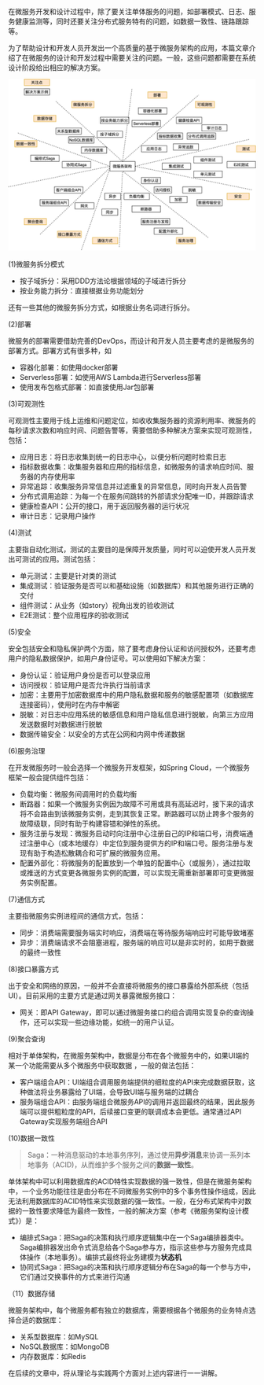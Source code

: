 在微服务开发和设计过程中，除了要关注单体服务的问题，如部署模式、日志、服务健康监测等，同时还要关注分布式服务特有的问题，如数据一致性、链路跟踪等。

为了帮助设计和开发人员开发出一个高质量的基于微服务架构的应用，本篇文章介绍了在微服务的设计和开发过程中需要关注的问题。一般，这些问题都需要在系统设计阶段给出相应的解决方案。

![microservice-问题](images/microservice-问题.png)

(1)微服务拆分模式

- 按子域拆分：采用DDD方法论根据领域的子域进行拆分
- 按业务能力拆分：直接根据业务功能划分

还有一些其他的微服务拆分方式，如根据业务名词进行拆分。

(2)部署

微服务的部署需要借助完善的DevOps，而设计和开发人员主要考虑的是微服务的部署方式。部署方式有很多种，如

- 容器化部署：如使用docker部署
- Serverless部署：如使用AWS Lambda进行Serverless部署
- 使用发布包格式部署：如直接使用Jar包部署

(3)可观测性

可观测性主要用于线上运维和问题定位，如收收集服务器的资源利用率、微服务的每秒请求次数和响应时间、问题告警等，需要借助多种解决方案来实现可观测性，包括：

- 应用日志：将日志收集到统一的日志中心，以便分析问题时检索日志
- 指标数据收集：收集服务器和应用的指标信息，如微服务的请求响应时间、服务器的内存使用率
- 异常追踪：收集服务异常信息并过滤重复的异常信息，同时向开发人员告警
- 分布式调用追踪：为每一个在服务间跳转的外部请求分配唯一ID，并跟踪请求
- 健康检查API：公开的接口，用于返回服务器的运行状况
- 审计日志：记录用户操作

(4)测试

主要指自动化测试，测试的主要目的是保障开发质量，同时可以迫使开发人员开发出可测试的应用。测试包括：

- 单元测试：主要是针对类的测试
- 集成测试：验证服务是否可以和基础设施（如数据库）和其他服务进行正确的交付
- 组件测试：从业务（如story）视角出发的验收测试
- E2E测试：整个应用程序的验收测试

(5)安全

安全包括安全和隐私保护两个方面，除了要考虑身份认证和访问授权外，还要考虑用户的隐私数据保护，如用户身份证号。可以使用如下解决方案：

- 身份认证：验证用户身份是否可以登录应用
- 访问授权：验证用户是否允许执行当前请求
- 加密：主要用于加密数据库中的用户隐私数据和服务的敏感配置项（如数据库连接密码），使用时在内存中解密
- 脱敏：对日志中应用系统的敏感信息和用户隐私信息进行脱敏，向第三方应用发送数据时对数据进行脱敏
- 数据传输安全：以安全的方式在公网和内网中传递数据

(6)服务治理

在开发微服务时一般会选择一个微服务开发框架，如Spring Cloud，一个微服务框架一般会提供组件包括：

- 负载均衡：微服务间调用时的负载均衡
- 断路器：如果一个微服务实例因为故障不可用或具有高延迟时，接下来的请求将不会路由到该微服务实例，走到其恢复正常。断路器可以防止跨多个服务的故障级联，同时有助于构建容错和弹性的系统。
- 服务注册与发现：微服务启动时向注册中心注册自己的IP和端口号，消费端通过注册中心（或本地缓存）中定位到服务提供方的IP和端口号。服务注册与发现有助于构造松散耦合和可扩展的微服务应用。
- 配置外部化：将微服务的配置放到一个单独的配置中心（或服务），通过拉取或推送的方式变更各微服务实例的配置，可以实现无需重新部署即可变更微服务实例配置。

(7)通信方式

主要指微服务实例进程间的通信方式，包括：

- 同步：消费端需要服务端实时响应，消费端在等待服务端响应时可能导致堵塞
- 异步：消费端请求不会阻塞进程，服务端的响应可以是非实时的，如用于数据的最终一致性

(8)接口暴露方式

出于安全和网络的原因，一般并不会直接将微服务的接口暴露给外部系统（包括UI）。目前采用的主要方式是通过网关暴露微服务接口：

- 网关：即API Gateway，即可以通过微服务接口的组合调用实现复杂的查询操作，还可以实现一些边缘功能，如统一的用户认证。

(9)聚合查询

相对于单体架构，在微服务架构中，数据是分布在各个微服务中的，如果UI端的某一个功能需要从多个微服务中获取数据 ，一般的做法包括：

- 客户端组合API：UI端组合调用服务端提供的细粒度的API来完成数据获取，这种做法将业务暴露给了UI端，会导致UI端与服务端的过耦合
- 服务端组合API：由服务端组合微服务API的调用并返回最终的结果，因此服务端可以提供粗粒度的API，后续接口变更的联调成本会更低。通常通过API Gateway实现服务端组合API

(10)数据一致性

> Saga：一种消息驱动的本地事务序列，通过使用**异步消息**来协调一系列本地事务（ACID)，从而维护多个服务之间的**数据一致性**。

单体架构中可以利用数据库的ACID特性实现数据的强一致性，但是在微服务架构中，一个业务功能往往是由分布在不同微服务实例中的多个事务性操作组成，因此无法利用数据库的ACID特性来实现数据的强一致性。一般，在分布式架构中对数据的一致性要求降低为最终一致性，一般的解决方案（参考《微服务架构设计模式》）是：

- 编排式Saga：把Saga的决策和执行顺序逻辑集中在一个Saga编排器类中。Saga编排器发出命令式消息给各个Saga参与方，指示这些参与方服务完成具体操作（本地事务）。编排式最终将业务建模为**状态机**
- 协同式Saga：把Saga的决策和执行顺序逻辑分布在Saga的每一个参与方中，它们通过交换事件的方式来进行沟通

（11）数据存储

微服务架构中，每个微服务都有独立的数据库，需要根据各个微服务的业务特点选择合适的数据库：

- 关系型数据库：如MySQL
- NoSQL数据库：如MongoDB
- 内存数据库：如Redis



在后续的文章中，将从理论与实践两个方面对上述内容进行一一讲解。
